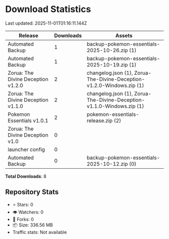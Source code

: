 # Download Statistics

Last updated: 2025-11-01T01:16:11.144Z

| Release | Downloads | Assets |
|---------|-----------|--------|
| Automated Backup | 1 | backup-pokemon-essentials-2025-10-26.zip (1) |
| Automated Backup | 1 | backup-pokemon-essentials-2025-10-19.zip (1) |
| Zorua: The Divine Deception v1.2.0 | 2 | changelog.json (1), Zorua-The-Divine-Deception-v1.2.0-Windows.zip (1) |
| Zorua: The Divine Deception v1.1.0 | 2 | changelog.json (1), Zorua-The-Divine-Deception-v1.1.0-Windows.zip (1) |
| Pokemon Essentials v1.0.1 | 2 | pokemon-essentials-release.zip (2) |
| Zorua: The Divine Deception v1.0 | 0 |  |
| launcher config | 0 |  |
| Automated Backup | 0 | backup-pokemon-essentials-2025-10-12.zip (0) |

**Total Downloads**: 8

## Repository Stats

- ⭐ Stars: 0
- 👁️ Watchers: 0
- 🍴 Forks: 0
- 📦 Size: 336.56 MB
- Traffic stats: Not available
